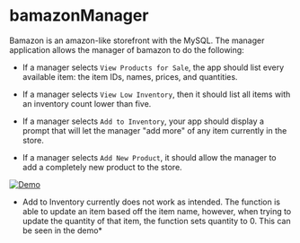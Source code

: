 # bamazonManager
Bamazon is an amazon-like storefront with the MySQL. The manager application allows the manager of bamazon to do the following:

  * If a manager selects `View Products for Sale`, the app should list every available item: the item IDs, names, prices, and quantities.

  * If a manager selects `View Low Inventory`, then it should list all items with an inventory count lower than five.

  * If a manager selects `Add to Inventory`, your app should display a prompt that will let the manager "add more" of any item currently in the store.

  * If a manager selects `Add New Product`, it should allow the manager to add a completely new product to the store.

[![Demo](https://i.imgur.com/0CJZC48.png)](https://www.youtube.com/watch?v=ukeLFSZy_Yc "Demo - Click to Watch!")

* Add to Inventory currently does not work as intended. The function is able to update an item based off the item name, however, when trying to update the quantity of that item, the function sets quantity to 0. This can be seen in the demo*

